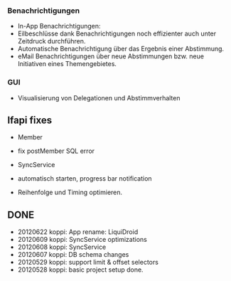 ### Benachrichtigungen

 * In-App Benachrichtigungen:
  * Eilbeschlüsse dank Benachrichtigungen noch effizienter auch unter Zeitdruck durchführen.
  * Automatische Benachrichtigung über das Ergebnis einer Abstimmung.
 * eMail Benachrichtigungen über neue Abstimmungen bzw. neue Initiativen eines Themengebietes.

### GUI

 * Visualisierung von Delegationen und Abstimmverhalten

## lfapi fixes

* Member
 * fix postMember SQL error

* SyncService
 * automatisch starten, progress bar notification
 * Reihenfolge und Timing optimieren.
  
## DONE

* 20120622 koppi: App rename: LiquiDroid
* 20120609 koppi: SyncService optimizations
* 20120608 koppi: SyncService
* 20120607 koppi: DB schema changes
* 20120529 koppi: support limit & offset selectors
* 20120528 koppi: basic project setup done.
